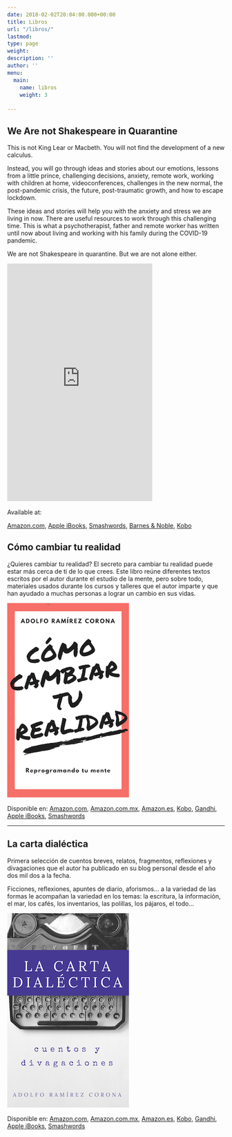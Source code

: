```yaml
---
date: 2018-02-02T20:04:00.000+00:00
title: Libros
url: "/libros/"
lastmod: 
type: page
weight: 
description: ''
author: ''
menu:
  main:
    name: libros
    weight: 3

---
```

## We Are not Shakespeare in Quarantine

This is not King Lear or Macbeth. You will not find the development of a new calculus.

Instead, you will go through ideas and stories about our emotions, lessons from a little prince, challenging decisions, anxiety, remote work, working with children at home, videoconferences, challenges in the new normal, the post-pandemic crisis, the future, post-traumatic growth, and how to escape lockdown.

These ideas and stories will help you with the anxiety and stress we are living in now. There are useful resources to work through this challenging time. This is what a psychotherapist, father and remote worker has written until now about living and working with his family during the COVID-19 pandemic.

We are not Shakespeare in quarantine. But we are not alone either.

<iframe type="text/html" width="336" height="550" frameborder="0" allowfullscreen style="max-width:100%" src="https://leer.amazon.com.mx/kp/card?asin=B08B1MFQMY&preview=inline&linkCode=kpe&ref_=cm_sw_r_kb_dp_tW87EbK65WDXH" ></iframe>

Available at:

[Amazon.com](https://www.amazon.com/dp/B08B1MFQMY), [Apple iBooks](https://books.apple.com/mx/book/we-are-not-shakespeare-in-quarantine/id1519280743?l=en), [Smashwords](https://www.smashwords.com/books/view/1028333), [Barnes & Noble](https://www.barnesandnoble.com/w/we-are-not-shakespeare-in-quarantine-adolfo-ram-rez-corona/1137194800?ean=2940164116644), [Kobo](https://www.kobo.com/mx/en/ebook/we-are-not-shakespeare-in-quarantine)

## Cómo cambiar tu realidad

¿Quieres cambiar tu realidad? El secreto para cambiar tu realidad puede estar más cerca de ti de lo que crees. Este libro reúne diferentes textos escritos por el autor durante el estudio de la mente, pero sobre todo, materiales usados durante los cursos y talleres que el autor imparte y que han ayudado a muchas personas a lograr un cambio en sus vidas.

![Cómo cambiar tu realidad](/img/como-cambiar-tu-realidad-th.png)

Disponible en:
[Amazon.com](https://www.amazon.com/dp/B079F2KBNT), [Amazon.com.mx](https://www.amazon.com.mx/dp/B079F2KBNT), [Amazon.es](https://www.amazon.es/dp/B079F2KBNT), [Kobo](https://www.kobo.com/mx/es/ebook/como-cambiar-tu-realidad), [Gandhi](http://www.gandhi.com.mx/como-cambiar-tu-realidad), [Apple iBooks](https://itunes.apple.com/pa/book/c%C3%B3mo-cambiar-tu-realidad/id1340623823), [Smashwords](https://www.smashwords.com/books/view/778246)

***

## La carta dialéctica

Primera selección de cuentos breves, relatos, fragmentos, reflexiones y divagaciones que el autor ha publicado en su blog personal desde el año dos mil dos a la fecha.

Ficciones, reflexiones, apuntes de diario, aforismos… a la variedad de las formas le acompañan la variedad en los temas: la escritura, la información, el mar, los cafés, los inventarios, las polillas, los pájaros, el todo…

![La carta dialéctca](/img/la-carta-dialectica-th.jpg)

Disponible en:
[Amazon.com](https://www.amazon.com/dp/B007JCRVBS), [Amazon.com.mx](https://www.amazon.com.mx/dp/B007JCRVBS), [Amazon.es](https://www.amazon.es/dp/B007JCRVBS), [Kobo](https://www.kobo.com/mx/es/ebook/la-carta-dialectica), [Gandhi](http://www.gandhi.com.mx/la-carta-dialectica-f95d64), [Apple iBooks](https://itunes.apple.com/pa/book/la-carta-dial%C3%A9ctica/id536565803), [Smashwords](https://www.smashwords.com/books/view/168883)